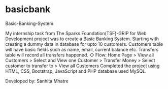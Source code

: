 # basicbank
Basic-Banking-System

My internship task from The Sparks Foundation(TSF)-GRIP for Web Development project was to create a Basic Banking System. Starting with creating a dummy data in database for upto 10 customers. Customers table will have basic fields such as name, email, current balance etc. Transfers table will record all transfers happened. ◇ Flow: Home Page > View all Customers > Select and View one Customer > Transfer Money > Select customer to transfer to > View all Customers Completed the project using HTML, CSS, Bootstrap, JavaScript and PHP database used MySQL.

Developed by: Sanhita Mhatre
